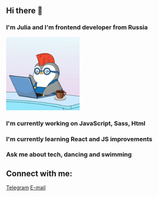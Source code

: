 ## Hi there 👋
### I'm Julia and I'm frontend developer from Russia

<img src="https://raw.githubusercontent.com/JuliaAris/JuliaAris/refs/heads/main/giphy.webp" width="200">

### I'm currently working on JavaScript, Sass, Html
### I'm currently learning React and JS improvements
### Ask me about tech, dancing and swimming

## Connect with me:
<a href="https://t.me/@juliaaris">Telegram</a>
<a href="mailto:julia.aris@yandex.ru">E-mail</a>
